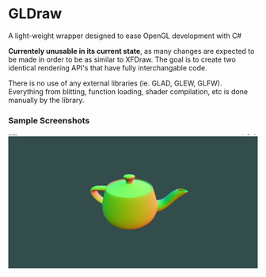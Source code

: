 # GLDraw
A light-weight wrapper designed to ease OpenGL development with C# 

**Currentely unusable in its current state**, as many changes are expected to be made in order to be as similar to XFDraw. The goal is to create two identical rendering API's that have fully interchangable code.

There is no use of any external libraries (ie. GLAD, GLEW, GLFW). Everything from blitting, function loading, shader compilation, etc is done manually by the library.

### Sample Screenshots
![](https://raw.githubusercontent.com/theproadam/GLDraw/main/Images/teapotHR.png)

